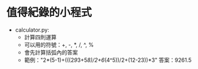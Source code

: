 # 值得紀錄的小程式
- calculator.py:
  - 計算四則運算
  - 可以用的符號：+, -, *, /, ^, %
  - 會先計算括弧內的答案
  - 範例："2*(5-1)+(((2*9*3+5*8)/2+6*(4^5))/2+(12-23))*3" 答案：9261.5
